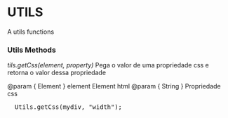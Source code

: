 UTILS
=====
A utils functions




### Utils Methods

<i>tils.getCss(element, property)</i>
Pega o valor de uma propriedade css e retorna o valor dessa propriedade

@param { Element } element Element html
@param { String } Propriedade css

<pre>
  Utils.getCss(mydiv, "width");
</pre>
